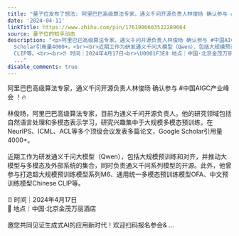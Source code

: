 ```yaml
---
title: "量子位发布了想法: 阿里巴巴高级算法专家，通义千问开源负责人林俊旸 确认参与 #中国AIGC产业峰会 ！\U0001F525<br><br>林俊旸，阿里巴巴高级算法专家，目前为通义千问..."
date: '2024-04-11'
linkTitle: https://www.zhihu.com/pin/1761906603522289664
source: 量子位的知乎动态
description: "<p>阿里巴巴高级算法专家，通义千问开源负责人林俊旸 确认参与 #中国AIGC产业峰会 ！\U0001F525<br><br>林俊旸，阿里巴巴高级算法专家，目前为通义千问开源负责人。他的研究领域包括自然语言处理和多模态表示学习，研究兴趣集中于大规模多模态预训练，在NeurIPS、ICML、ACL等多个顶级会议发表多篇论文，Google
  Scholar引用量4000+。<br><br>近期工作为研发通义千问大模型（Qwen），包括大规模预训练和对齐，并推动大模型与多模态及外部系统的集合，同时负责通义千问系列模型的开源。此外，他曾参与打造超大规模预训练模型系列M6、通用统一多模态预训练模型OFA、中文预训练模型Chinese
  CLIP等。<br><br>⏰ 时间｜2024年4月17日<br>\U0001F3E8 地点｜中国·北京金茂万丽酒店<br><br>邀您共同见证生成式AI的应用新时代！欢迎扫码报名参会&
  ..."
disable_comments: true
---
```

<p>阿里巴巴高级算法专家，通义千问开源负责人林俊旸 确认参与 #中国AIGC产业峰会 ！🔥<br><br>林俊旸，阿里巴巴高级算法专家，目前为通义千问开源负责人。他的研究领域包括自然语言处理和多模态表示学习，研究兴趣集中于大规模多模态预训练，在NeurIPS、ICML、ACL等多个顶级会议发表多篇论文，Google Scholar引用量4000+。<br><br>近期工作为研发通义千问大模型（Qwen），包括大规模预训练和对齐，并推动大模型与多模态及外部系统的集合，同时负责通义千问系列模型的开源。此外，他曾参与打造超大规模预训练模型系列M6、通用统一多模态预训练模型OFA、中文预训练模型Chinese CLIP等。<br><br>⏰ 时间｜2024年4月17日<br>🏨 地点｜中国·北京金茂万丽酒店<br><br>邀您共同见证生成式AI的应用新时代！欢迎扫码报名参会& ...